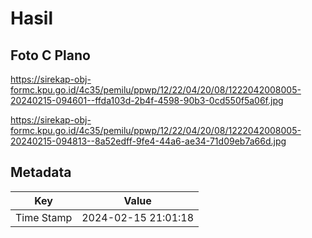 # Hasil

## Foto C Plano

https://sirekap-obj-formc.kpu.go.id/4c35/pemilu/ppwp/12/22/04/20/08/1222042008005-20240215-094601--ffda103d-2b4f-4598-90b3-0cd550f5a06f.jpg

https://sirekap-obj-formc.kpu.go.id/4c35/pemilu/ppwp/12/22/04/20/08/1222042008005-20240215-094813--8a52edff-9fe4-44a6-ae34-71d09eb7a66d.jpg


## Metadata

| Key        | Value               |
| ---------- | ------------------- |
| Time Stamp | 2024-02-15 21:01:18 |




